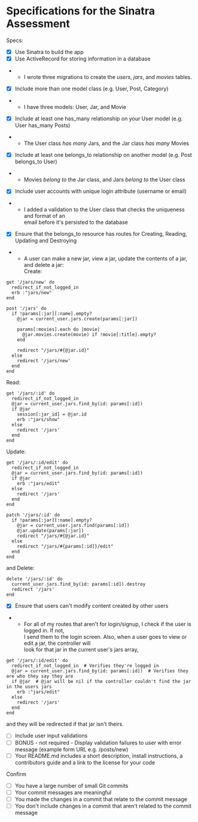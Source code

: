 # Specifications for the Sinatra Assessment

Specs:
- [x] Use Sinatra to build the app
- [x] Use ActiveRecord for storing information in a database
- - I wrote three migrations to create the *users*, *jars*, and *movies* tables.
- [x] Include more than one model class (e.g. User, Post, Category)
- - I have three models: User, Jar, and Movie
- [x] Include at least one has_many relationship on your User model (e.g. User has_many Posts)
- - The User class *has many* Jars, and the Jar class *has many* Movies
- [x] Include at least one belongs_to relationship on another model (e.g. Post belongs_to User)
- - Movies *belong to* the Jar class, and Jars *belong to* the User class 
- [x] Include user accounts with unique login attribute (username or email)
- - I added a validation to the User class that checks the uniqueness and format of an  
email before it's persisted to the database
- [x] Ensure that the belongs_to resource has routes for Creating, Reading, Updating and Destroying
- - A user can make a new jar, view a jar, update the contents of a jar, and delete a jar:  
Create:
```
get '/jars/new' do
  redirect_if_not_logged_in
  erb :"jars/new"
end

post '/jars' do
  if !params[:jar][:name].empty?
    @jar = current_user.jars.create(params[:jar])

    params[:movies].each do |movie|
      @jar.movies.create(movie) if !movie[:title].empty?
    end

    redirect "/jars/#{@jar.id}"
  else
    redirect '/jars/new'
  end
end
```  
Read:  
  ```
  get '/jars/:id' do
    redirect_if_not_logged_in
    @jar = current_user.jars.find_by(id: params[:id])
    if @jar
      session[:jar_id] = @jar.id
      erb :"jars/show"
    else
      redirect '/jars'
    end
  end
  ```  
Update:  
```
get '/jars/:id/edit' do
  redirect_if_not_logged_in
  @jar = current_user.jars.find_by(id: params[:id])
  if @jar
    erb :"jars/edit"
  else
    redirect '/jars'
  end
end

patch '/jars/:id' do
  if !params[:jar][:name].empty?
    @jar = current_user.jars.find(params[:id])
    @jar.update(params[:jar])
    redirect "/jars/#{@jar.id}"
  else
    redirect "/jars/#{params[:id]}/edit"
  end
end
```
and Delete:  
```
delete '/jars/:id' do
  current_user.jars.find_by(id: params[:id]).destroy
  redirect '/jars'
end
```
- [x] Ensure that users can't modify content created by other users
- - For all of my routes that aren't for login/signup, I check if the user is logged in. If not,  
I send them to the login screen. Also, when a user goes to view or edit a jar, the controller will  
look for that jar in the current user's jars array,  
```
get '/jars/:id/edit' do
  redirect_if_not_logged_in  # Verifies they're logged in
  @jar = current_user.jars.find_by(id: params[:id])  # Verifies they are who they say they are
  if @jar  # @jar will be nil if the controller couldn't find the jar in the users jars
    erb :"jars/edit"
  else
    redirect '/jars'
  end
end
```
and they will be redirected if that jar isn't theirs.
- [ ] Include user input validations
- [ ] BONUS - not required - Display validation failures to user with error message (example form URL e.g. /posts/new)
- [ ] Your README.md includes a short description, install instructions, a contributors guide and a link to the license for your code

Confirm
- [ ] You have a large number of small Git commits
- [ ] Your commit messages are meaningful
- [ ] You made the changes in a commit that relate to the commit message
- [ ] You don't include changes in a commit that aren't related to the commit message
